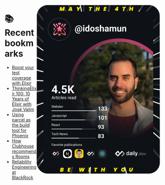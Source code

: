 <a href="https://app.daily.dev/idoshamun"><img src="https://raw.githubusercontent.com/idoshamun/idoshamun/devcard/devcard.svg" align='right' width="400" alt="Ido Shamun's Dev Card"/></a>

# 📚 Recent bookmarks
<!-- BOOKMARKS:START -->
- [Boost your test coverage with Elixir](https://app.daily.dev/posts/e6emt70oK?utm_source=rss&utm_medium=bookmarks&utm_campaign=28849d86070e4c099c877ab6837c61f0)
- [ThinkingElixir 100: 10 Years of Elixir with José Valim](https://app.daily.dev/posts/TXu6nJp4W?utm_source=rss&utm_medium=bookmarks&utm_campaign=28849d86070e4c099c877ab6837c61f0)
- [Using parcel as the build tool for Phoenix](https://app.daily.dev/posts/Aa_ULKmt9?utm_source=rss&utm_medium=bookmarks&utm_campaign=28849d86070e4c099c877ab6837c61f0)
- [How Clubhouse recommends Rooms](https://app.daily.dev/posts/GD6PM-GyC?utm_source=rss&utm_medium=bookmarks&utm_campaign=28849d86070e4c099c877ab6837c61f0)
- [Reliability Engineering at BlackRock](https://app.daily.dev/posts/iROFWpDrN?utm_source=rss&utm_medium=bookmarks&utm_campaign=28849d86070e4c099c877ab6837c61f0)
<!-- BOOKMARKS:END -->
